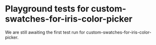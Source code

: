 # Playground tests for custom-swatches-for-iris-color-picker
We are still awaiting the first test run for custom-swatches-for-iris-color-picker.
